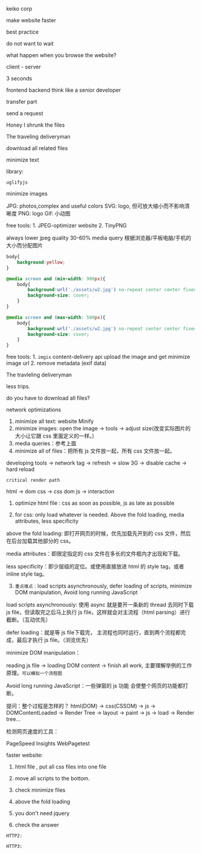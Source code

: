keiko corp

make website faster

best practice

do not want to wait

what happen when you browse the website?

client - server

3 seconds

frontend backend think like a senior developer

transfer part

send a request

Honey I shrunk the files

The traveling deliveryman

download all related files

minimize text

library:

`uglifyjs`

minimize images

JPG: photos,complex and useful colors
SVG: logo, 但可放大缩小而不影响清晰度
PNG: logo
Gif: 小动图

free tools: 1. JPEG-optimizer website
            2. TinyPNG

always lower jpeg quality 30-60%
media query 根据浏览器/平板电脑/手机的大小而分配图片

```css
body{
    background:yellow;
}

@media screen and (min-width: 900px){
    body{
        background:url('./assets/w2.jpg') no-repeat center center fixed;
        background-size: cover;
    }
}

@media screen and (max-width: 500px){
    body{
        background:url('./assets/w2.jpg') no-repeat center center fixed;
        background-size: cover;
    }
}
```

free tools: 1. `imgix`    content-delivery api
            upload the image and get minimize image url
            2. remove metadata (exif data)


The travleling deliveryman

less trips.

do you have to download all files?

network optimizations

1. minimize all text: website Minify
2. minimize images: open the image -> tools -> adjust size(改变实际图片的大小让它跟 css 里面定义的一样。)
3. media queries：参考上面
4. minimize all of files：把所有 js 文件放一起，所有 css 文件放一起。

developing tools -> network tag -> refresh -> slow 3G -> disable cache -> hard reload

















`critical render path `

html -> dom 
css -> css dom
js -> interaction

1. optimize html file : css as soon as possible, js as late as possible

2. for css: only load whatever is needed. Above the fold loading, media attributes, less specificity

above the fold loading: 即打开网页的时候，优先加载先开到的 css 文件，然后在后台加载其他部分的 css。

media attributes：即限定指定的 css 文件在多长的文件框内才出现和下载。

less specificity：即少层级的定位。或使用直接放进 html 的 style tag，或者 inline style tag。

3. `重点难点：`load scripts asynchronously, defer loading of scripts, minimize DOM manipulation, Avoid long running JavaScript

load scripts asynchronously: 使用 async 就是要开一条新的 thread 去同时下载 js file，但读取完之后马上执行 js file，这样就会对主流程（html parsing）进行截断。（互动优先）

defer loading：就是等 js file下载完， 主流程也同时运行，直到两个流程都完成，最后才执行 js file。（浏览优先）

minimize DOM manipulation：

reading js file -> loading DOM content -> finish all work, 主要理解举例的工作原理。`可以模拟一个流程图`

Avoid long running JavaScript：一些弹窗的 js 功能 会使整个网页的功能都打断。

提问：整个过程是怎样的？
html(DOM) -> css(CSSOM) -> js -> DOMContentLoaded -> Render Tree -> layout -> paint -> js -> load -> Render tree...

检测网页速度的工具：

PageSpeed Insights
WebPagetest

faster website:

1. html file , put all css files into one file

2. move all scripts to the bottom.

3. check minimize files

4. above the fold loading

5. you don't need jquery

6. check the answer


`HTTP2:`

`HTTP3:`















